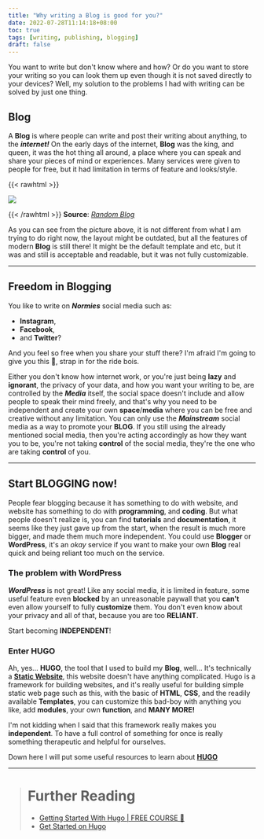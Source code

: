 ```yaml
---
title: "Why writing a Blog is good for you?"
date: 2022-07-28T11:14:18+08:00
toc: true
tags: [writing, publishing, blogging]
draft: false
---
```


You want to write but don't know where and how? Or do you want to store your writing so you can look them up even though it is not saved directly to your devices? Well, my solution to the problems I had with writing can be solved by just one thing.

## Blog
A **Blog** is where people can write and post their writing about anything, to the ***internet!*** On the early days of the internet, **Blog** was the king, and queen, it was the hot thing all around, a place where you can speak and share your pieces of mind or experiences. Many services were given to people for free, but it had limitation in terms of feature and looks/style.

{{< rawhtml >}}

<img src="/img/blog_1.PNG">

{{< /rawhtml >}}
**Source**: [*Random Blog*](http://randomest.blogspot.com/)

As you can see from the picture above, it is not different from what I am trying to do right now, the layout might be outdated, but all the features of modern **Blog** is still there! It might be the default template and etc, but it was and still is acceptable and readable, but it was not fully customizable.

---
## Freedom in Blogging
You like to write on ***Normies*** social media such as:
- **Instagram**,
- **Facebook**,
- and  **Twitter**?

And you feel so free when you share your stuff there? I'm afraid I'm going to give you this 💊, strap in for the ride bois.

Either you don't know how internet work, or you're just being **lazy** and **ignorant**, the privacy of your data, and how you want your writing to be, are controlled by the ***Media*** itself, the social space doesn't include and allow people to speak their mind freely, and that's why you need to be independent and create your own **space**/**media** where you can be free and creative without any limitation. You can only use the ***Mainstream*** social media as a way to promote your **BLOG**. If you still using the already mentioned social media, then you're acting accordingly as how they want you to be, you're not taking **control** of the social media, they're the one who are taking **control** of you.

---
## Start BLOGGING now!
People fear blogging because it has something to do with website, and website has something to do with **programming**, and **coding**. But what people doesn't realize is, you can find **tutorials** and **documentation**, it seems like they just gave up from the start, when the result is much more bigger, and made them much more independent. You could use **Blogger** or **WordPress**, it's an *okay* service if you want to make your own **Blog** real quick and being reliant too much on the service. 

### The problem with WordPress
***WordPress*** is not great! Like any social media, it is limited in feature, some useful feature even **blocked** by an unreasonable paywall that you **can't** even allow yourself to fully **customize** them. You don't even know about your privacy and all of that, because you are too **RELIANT**.

Start becoming **INDEPENDENT**!

### Enter HUGO
Ah, yes... **HUGO**, the tool that I used to build my **Blog**, well... It's technically a [**Static Website**](https://en.wikipedia.org/wiki/Static_web_page), this website doesn't have anything complicated. Hugo is a framework for building websites, and it's really useful for building simple static web page such as this, with the basic of **HTML**, **CSS**, and the readily available **Templates**, you can customize this bad-boy with anything you like, add **modules**, your own **function**, and **MANY MORE!**

I'm not kidding when I said that this framework really makes you **independent**. To have a full control of something for once is really something therapeutic and helpful for ourselves.

Down here I will put some useful resources to learn about [**HUGO**](https://gohugo.io/)

---
> # Further Reading
> - [Getting Started With Hugo | FREE COURSE 🔗](https://www.youtube.com/watch?v=hjD9jTi_DQ4&t=2575s)
> - [Get Started on Hugo](https://gohugo.io/getting-started/)
